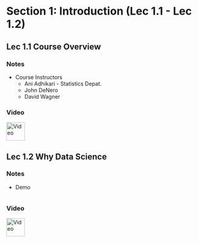 # Section 1: Introduction (Lec 1.1 - Lec 1.2)

## Lec 1.1 Course Overview

### Notes

+ Course Instructors
    + Ani Adhikari - Statistics Depat.
    + John DeNero
    + David Wagner

### Video 

<a href="https://youtu.be/tIQz3ldACvM" target="_blank">
  <img src="http://files.softicons.com/download/system-icons/windows-8-metro-invert-icons-by-dakirby309/png/64x64/Folders%20&%20OS/My%20Videos.png" alt="Video" style="width:48px;height:48px;border:0;"> 
</a>


## Lec 1.2 Why Data Science

### Notes

+ Demo
    ```python

    ```

### Video 

<a href="https://youtu.be/BKgdDLrSC5s" target="_blank">
  <img src="http://files.softicons.com/download/system-icons/windows-8-metro-invert-icons-by-dakirby309/png/64x64/Folders%20&%20OS/My%20Videos.png" alt="Video" style="width:48px;height:48px;border:0;"> 
</a>

